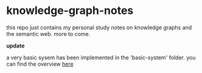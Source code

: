 # knowledge-graph-notes

this repo just contains my personal study notes on knowledge graphs and the semantic web. more to come.


**update**

a very basic sysem has been implemented in the 'basic-system' folder. you can find the overview [here](basic-system/)



 
